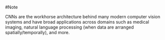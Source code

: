 #Note

CNNs are the workhorse architecture behind many modern computer vision systems and have broad applications across domains such as medical imaging, natural language processing (when data are arranged spatially/temporally), and more.
